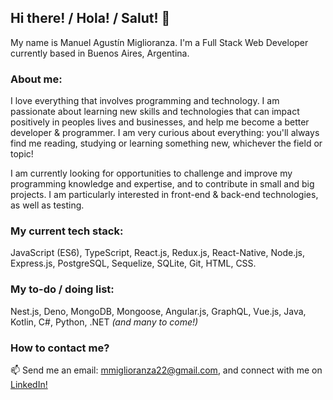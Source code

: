 ## Hi there! / Hola! / Salut! 👋

My name is Manuel Agustín Miglioranza. I'm a Full Stack Web Developer currently based in Buenos Aires, Argentina.

### About me:

I love everything that involves programming and technology. I am passionate about learning new skills and technologies that can impact positively in peoples lives and businesses, and help me become a better developer & programmer. I am very curious about everything: you'll always find me reading, studying or learning something new, whichever the field or topic!

I am currently looking for opportunities to challenge and improve my programming knowledge and expertise, and to contribute in small and big projects. I am particularly interested in front-end & back-end technologies, as well as testing.

### My current tech stack:

JavaScript (ES6), TypeScript, React.js, Redux.js, React-Native, Node.js, Express.js, PostgreSQL, Sequelize, SQLite, Git, HTML, CSS.

### My to-do / doing list:

Nest.js, Deno, MongoDB, Mongoose, Angular.js, GraphQL, Vue.js, Java, Kotlin, C#, Python, .NET _(and many to come!)_

### How to contact me?

📫 Send me an email: mmiglioranza22@gmail.com, and connect with me on [LinkedIn!](https://www.linkedin.com/in/manuel-miglioranza-arg?lipi=urn%3Ali%3Apage%3Ad_flagship3_profile_view_base_contact_details%3BLveXbnk%2FR9qadzMfiI%2Fj0g%3D%3D)
